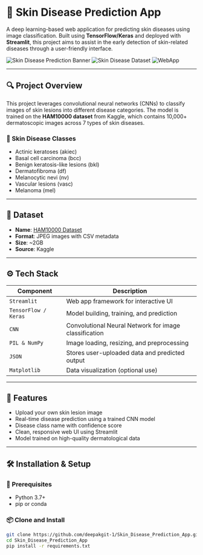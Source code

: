 # 🧴 Skin Disease Prediction App

A deep learning-based web application for predicting skin diseases using image classification. Built using **TensorFlow/Keras** and deployed with **Streamlit**, this project aims to assist in the early detection of skin-related diseases through a user-friendly interface.

![Skin Disease Prediction Banner](https://img.shields.io/badge/DeepLearning-TensorFlow-brightgreen?style=flat-square)
![Skin Disease Dataset](https://img.shields.io/badge/Dataset-HAM10000-blueviolet?style=flat-square)
![WebApp](https://img.shields.io/badge/UI-Streamlit-orange?style=flat-square)

---

## 🔍 Project Overview

This project leverages convolutional neural networks (CNNs) to classify images of skin lesions into different disease categories. The model is trained on the **HAM10000 dataset** from Kaggle, which contains 10,000+ dermatoscopic images across 7 types of skin diseases.

### 🔬 Skin Disease Classes
- Actinic keratoses (akiec)
- Basal cell carcinoma (bcc)
- Benign keratosis-like lesions (bkl)
- Dermatofibroma (df)
- Melanocytic nevi (nv)
- Vascular lesions (vasc)
- Melanoma (mel)

---

## 📂 Dataset

- **Name**: [HAM10000 Dataset](https://www.kaggle.com/datasets/kmader/skin-cancer-mnist-ham10000?resource=download)
- **Format**: JPEG images with CSV metadata
- **Size**: ~2GB
- **Source**: Kaggle

---

## ⚙️ Tech Stack

| Component | Description |
|----------|-------------|
| `Streamlit` | Web app framework for interactive UI |
| `TensorFlow / Keras` | Model building, training, and prediction |
| `CNN` | Convolutional Neural Network for image classification |
| `PIL & NumPy` | Image loading, resizing, and preprocessing |
| `JSON` | Stores user-uploaded data and predicted output |
| `Matplotlib` | Data visualization (optional use) |

---

## 🚀 Features

- Upload your own skin lesion image
- Real-time disease prediction using a trained CNN model
- Disease class name with confidence score
- Clean, responsive web UI using Streamlit
- Model trained on high-quality dermatological data

---

## 🛠️ Installation & Setup

### 🔧 Prerequisites

- Python 3.7+
- pip or conda

### 📦 Clone and Install

```bash
git clone https://github.com/deepakgit-1/Skin_Disease_Prediction_App.git
cd Skin_Disease_Prediction_App
pip install -r requirements.txt
